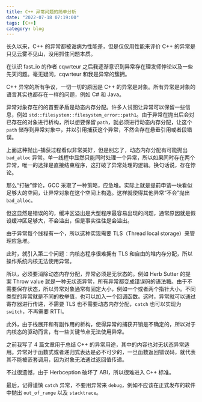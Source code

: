 ```yaml
---
title: C++ 异常问题的简单分析
date: "2022-07-18 07:19:00"
tags: [C++]
category: blog
---
```

长久以来，C++ 的异常都被诟病为性能差，但是仅仅用性能来评价 C++ 的异常是只见云雾不见山，没用抓住问题本质。

在认识 fast_io 的作者 cqwrteur 之后我逐渐意识到异常存在理发师悖论以及一些先天问题。毫无疑问，cqwrteur 和我是异常的簇拥。

<!-- more -->

C++ 异常的所有争议，一切一切的原因是 C++ 的异常是对象。所有异常是对象的语言其实也都存在一样的问题，例如 C# 和 Java。

异常对象存在的的首要矛盾是动态内存分配。许多人试图让异常可以保留一些信息，例如 `std::filesystem::filesystem_error::path1`。由于异常在抛出后会对已存在的对象进行析构，所以想要保留 `path`，就必须进行动态内存分配，让这个 `path` 储存到异常对象中，并以引用捕获这个异常，不然会存在悬垂引用或者段错误。

上面这种抛出-捕获过程看似非常美好，但是别忘了，动态内存分配有可能抛出 `bad_alloc` 异常。单一线程中显然只能同时处理一个异常，所以如果同时存在两个异常，唯一的选择是直接结束程序，这打破了异常处理的逻辑。换句话说，存在悖论。

那么“打破”悖论，GCC 采取了一种策略，应急堆。实际上就是提前申请一块看似足够大的空间，让异常对象在这个空间上构造。这样就使得其他异常“不会”抛出 `bad_alloc`。

但这显然是错误的的，缓冲区溢出是大型程序最容易出现的问题，通常原因就是假设缓冲区足够大，不会溢出，但是事实往往是会溢出。

由于异常每个线程有一个，所以这种实现需要 TLS（Thread local storage）来管理应急堆。

此时，就引入第二个问题：内核态程序很难拥有 TLS 和自由的堆内存分配，所以操作系统内核无法使用异常。

所以，必须要消除动态内存分配，异常必须是无状态的。例如 Herb Sutter 的提案 Throw value 就是一种无状态异常，所有异常都变成错误码的语法糖。由于不需要保存状态，所以异常对象通常有固定大小，例如一个或者两个指针大小。不同类型的异常就是不同的枚举值，也可以加入一个回调函数。这时，异常就可以通过寄存器进行传递，不需要 TLS 也不需要动态内存分配，`catch` 也可以实现为 `switch`，不再需要 RTTI。

此外，由于栈展开和有副作用的析构，使得异常的捕获开销是不确定的，所以对于内核态的驱动而言，有一些关键节点无法使用异常。

之前我写了 4 篇文章用于总结 C++ 的异常用途，其中的内容也对无状态异常适用。异常对于函数式或者递归式表达是必不可少的，一旦函数返回错误码，就代表其不能被嵌套调用，因为对象无法通过返回值传递。

不过很遗憾，由于 Herbception 破坏了 ABI，所以很难进入 C++ 标准。

最后，记得谨慎 `catch` 异常，不要用异常来 `debug`，例如不应该在正式发布的软件中抛出 `out_of_range` 以及 `stacktrace`。
